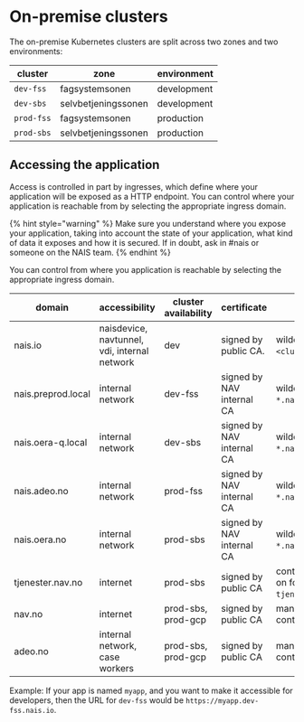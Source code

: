 # On-premise clusters

The on-premise Kubernetes clusters are split across two zones and two environments:

| cluster | zone | environment |
| ------- | ---- | ----------- |
| `dev-fss` | fagsystemsonen | development |
| `dev-sbs` | selvbetjeningssonen | development |
| `prod-fss` | fagsystemsonen | production |
| `prod-sbs` | selvbetjeningssonen | production |

## Accessing the application

Access is controlled in part by ingresses, which define where your application will be exposed as a HTTP endpoint.
You can control where your application is reachable from by selecting the appropriate ingress domain. 

{% hint style="warning" %}
Make sure you understand where you expose your application, taking into account
the state of your application, what kind of data it exposes and how it is
secured. If in doubt, ask in #nais or someone on the NAIS team.
{% endhint %}

You can control from where you application is reachable by selecting the appropriate ingress domain. 

| domain | accessibility | cluster availability | certificate | description |
| ------ | ------------- | -------------------- | ----------- | ----------- |
| nais.io | naisdevice, navtunnel, vdi, internal network | dev | signed by public CA. | wildcard DNS on format `*.<cluster name>.nais.io`. |
| nais.preprod.local | internal network | dev-fss | signed by NAV internal CA | wildcard DNS on format `*.nais.preprod.local`. |
| nais.oera-q.local | internal network | dev-sbs | signed by NAV internal CA | wildcard DNS on format `*.nais.oera-q.local`. |
| nais.adeo.no | internal network | prod-fss | signed by NAV internal CA | wildcard DNS on format `*.nais.adeo.no`. |
| nais.oera.no | internal network | prod-sbs | signed by NAV internal CA | wildcard DNS on format `*.nais.oera.no`. |
| tjenester.nav.no | internet | prod-sbs | signed by public CA | context root based routing on format `tjenester.nav.no/<appname>`. |
| nav.no | internet | prod-sbs, prod-gcp | signed by public CA | manually configured, contact at #nais | 
| adeo.no | internal network, case workers | prod-sbs, prod-gcp | signed by public CA | manually configured, contact at #nais | 

Example: If your app is named `myapp`, and you want to make it accessible for developers, then the URL for `dev-fss` would be `https://myapp.dev-fss.nais.io`.
